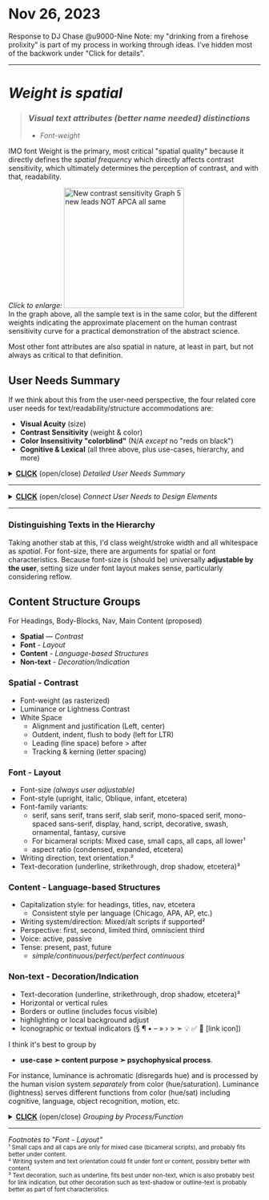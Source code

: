 # Nov 26, 2023
Response to DJ Chase @u9000-Nine
Note: my "drinking from a firehose prolixity" is part of my process in working through ideas. I've hidden most of the backwork under "Click for details".

----
# _Weight is spatial_
> ### _Visual text attributes (better name needed) distinctions_
> * _Font-weight_

IMO font Weight is the primary, most critical "spatial quality" because it directly defines the _spatial frequency_ which directly affects contrast sensitivity, which ultimately determines the perception of contrast, and with that, readability.

_Click to enlarge:_
<img alt="New contrast sensitivity Graph 5 new leads NOT APCA all same" width="240" src="https://github.com/w3c/wcag3/assets/42009457/da0700ba-3c03-423b-954c-77a424c75a36">     
In the graph above, all the sample text is in the same color, but the different weights indicating the approximate placement on the human contrast sensitivity curve for a practical demonstration of the abstract science.

Most other font attributes are also spatial in nature, at least in part, but not always as critical to that definition.


## User Needs Summary
If we think about this from the user-need perspective, the four related core user needs for text/readability/structure accommodations are:

- **Visual Acuity** (size)
- **Contrast Sensitivity** (weight & color)
- **Color Insensitivity "colorblind"** (N/A _except_ no "reds on black")
- **Cognitive & Lexical** (all three above, plus use-cases, hierarchy, and more)


<details>
<summary><a id="this" href="#this"><b>CLICK</b></a> (open/close)</a> <i>Detailed User Needs Summary</i></summary>
⇩ ⇩ ⇩ ⇩ ⇩


### Acuity Impairments
- **Visual Acuity** _(directly impacted or assisted by font size)_
    - The **critical font size is 2x to 2.5x the _acuity_ size** for a given user, provided it is at or above the critical contrast level.
    - The desired outcome is that users can set the smallest content font to their individual critical size, and that larger fonts maintain a larger appearance but do not get "too big", as fonts too large negatively impact readability.

### Contrast Impairments
- **Contrast Sensitivity** _(directly impacted by contrast determining features)_
    - Font **weight**, and non-text line **thickness**, are the **primary** determining factors for **perceived contrast** for strokes less than about 4px thick.
    - The **critical font weight** is directly **interrelated** with the **critical lightness contrast**.
    - The critical contrast _reserve_ depends on the intended **use-case** and desired readability level of the text (best fluent, high fluent, sub-fluent, non-fluent (spot).)
    - The preferred contrast reserve, such as for article body text, is **20 times** the JND **threshold** for the given user.
    - Lower levels such as 10x for fluent, 6x for sub-fluent, and 3x for non-fluent (spot) are also detailed in the corpus of research (Lovie-Kitchin et alia).
    - Font size **only applies** to contrast to the degree it **affects the rendered font weight/stroke thickness**.
    - White space, including letters and line spacing, directly affects contrast perception.


### Color Impairments
- **Color Insensitivity (colorblind)** _(minimal reading impact, other than **red on black**)_
    - The one lightness contrast concern is saturated colors with substantial red. 
    - Reds should always be the darkest of a color pair.
    - I.e. saturated reds, oranges, or purples should generally not be paired with black or dark.
    - The reds on black prohibition is especially critical for those with protanopia and achromatopsia.
        - That said, the **low luminance** of saturated reds makes the red on black restriction the **_preferred practice for all users_**.
    - Also no saturated deep blues on black (for **all** users, regardless).
    - The _actually color blind_ achromatopes also need **AT** due to co-morbid low vision and photophobia.

### Coga and Language
- Cognitive & Lexical _(directly impacted by layout/visual hierarchy, use of colors, and more)_
    - The visual hierarchy guides the user through the intended content, using visual contrasts.
        - font weight (and line thicknesses) primary contrast impact
        - white space for grouping (padding, paragraph & heading spacing)
            - Also direct impact on visual contrasts.
        - font size, font family, style 
            - Tangential effect on contrast due to how these affect rendered weight.
        - white space for contrast (letter, word, & line spacing)
        - use of lightness contrast to aide the visual hierarchy
            - secondary to maintaining readability for the use-case
        - color (hue/saturation) to aide the visual flow/grouping
    - Use of color (hue/saturation) and text decoration
        - some users need muted, non-distracting colors overall
        - some users need brighter, vibrant colors for a task
        - multiple schemes available to user; automated schemes
    - Containers 
        - size relative to viewport size
        - scroll inhibition
        - text reflow
        - functionality preservation
    - Use of motion, state indication, non-motion animation, haptics, other feedback mechanisms.
        - Persistent user preferences, especially when 
    - Interactive elements 
        - use of color or marking with decoration (such as underlines)
        - grouping by use, kind, purpose, etc.
        - inline links consider trade-offs for readability vs link identification
        - use-cases for priorities: block text readability is critical, in a reference block or nav, links are more critical.
    
 ⇧ ⇧ ⇧ ⇧ ⇧     
_END Detailed User Needs Summary_

</details>

-----

<details>
<summary><a id="this2" href="#this2"><b>CLICK</b></a> (open/close) <i>Connect User Needs to Design Elements</i></summary>
⇩ ⇩ ⇩ ⇩ ⇩

For the four core readability needs, _acuity, contrast, color, coga,_ we find that:

1. **Font-weight:** primary **_spatial_** contributor to visual contrast.
2. **Lightness contrast (achromatic luminance):** primary **_non spatial_** contributor to visual contrast.
3. **Font-size, -family, -style:** these properties are more spatial than not.
    a) _BUT_ for the most part they contribute to visual contrast only **to the degree** that these properties **affect the final rasterized stroke weight**.
    b) these properties are effective tools for the structure of the visual hierarchy.
4. **White space:** Spatial, affects cognitive needs a bit more than visual contrast.
    a) adequate padding helps contrast and helps grouping for the visual hierarchy.
    b) adequate letter and line spacing helps contrast and helps readability
    c) user preference to increase letter/line spacing can help dyslexia.
5. **Color (Hue/Sat):** color is functional at the lowest spatial frequencies.
    a) color is _NOT_ a contributor to _readability_ contrast
    b) improper use of color can result in blocking conditions for some users
    c) color can cause blocking of readability in certain edge cases.
    d) color can be very helpful for visual hierarchy, grouping, and other cognitive needs.
    e) but color should not be the only way to arrange and define the visual structure, nor convey information.
### Color should _expand_ not _explain_

- Acuity - #3a with modest help from #1 & #2 (maintain critical contrast)
- Contrast - #1, #2, #4ab, with help from #3a (font metrics that contribute to contrast)
- Colorblind - #5bce (Some algorithms help #5bc by adding protan compensation)
- Coga - #4abc #5bcde with help from #1, #2, #3b

 ⇧ ⇧ ⇧ ⇧ ⇧     
_END Connect User Needs to Design Elements_

</details>

-----


### Distinguishing Texts in the Hierarchy
Taking another stab at this, I'd class weight/stroke width and all whitespace as _spatial_. For font-size, there are arguments for spatial or font characteristics. Because font-size is (should be) universally **adjustable by the user**, setting size under font layout makes sense, particularly considering reflow.


## Content Structure Groups
For Headings, Body-Blocks, Nav, Main Content (proposed)

* **Spatial** — _Contrast_
* **Font** - _Layout_
* **Content** - _Language-based Structures_
* **Non-text** - _Decoration/Indication_


### Spatial - Contrast
 * Font-weight (as rasterized)
 * Luminance or Lightness Contrast
 * White Space
     * Alignment and justification (Left, center)
     * Outdent, indent, flush to body (left for LTR)
     * Leading (line space) before > after
     * Tracking & kerning (letter spacing)
 
### Font - Layout
 * Font-size _(always user adjustable)_
 * Font-style (upright, italic, Oblique, infant, etcetera)
 * Font-family variants:
     * serif, sans serif, trans serif, slab serif, mono-spaced serif, mono-spaced sans-serif, display, hand, script, decorative, swash, ornamental, fantasy, cursive
     * For bicameral scripts: Mixed case, small caps, all caps, all lower¹
     * aspect ratio (condensed, expanded, etcetera)
* Writing direction, text orientation.²
* Text-decoration (underline, strikethrough, drop shadow, etcetera)³
 
### Content - Language-based Structures
* Capitalization style: for headings, titles, nav, etcetera
    * Consistent style per language (Chicago, APA, AP, etc.)
* Writing system/direction: Mixed/alt scripts if supported²
* Perspective: first, second, limited third, omniscient third
* Voice: active, passive
* Tense: present, past, future
    * _simple/continuous/perfect/perfect continuous_
 
### Non-text - Decoration/Indication
* Text-decoration (underline, strikethrough, drop shadow, etcetera)³
* Horizontal or vertical rules
* Borders or outline (includes focus visible)
* highlighting or local background adjust
* Iconographic or textual indicators (§ ¶ • – » › > ➣ 💡 ✅ 🔹 [link icon])


I think it's best to group by 
- **use-case ➣ content purpose ➣ psychophysical process**. 

For instance, luminance is achromatic (disregards hue) and is processed by the human vision system _separately_ from color (hue/saturation). Luminance (lightness) serves different functions from color (hue/sat) including cognitive, language, object recognition, motion, etc. 

<details>
<summary><a id="this3" href="#this3"><b>CLICK</b></a> (open/close)</a> <i>Grouping by Process/Function</i></summary>
⇩ ⇩ ⇩ ⇩ ⇩

## Stimulus Processing and Impairments


It is reasonable to divide design aspects according to how processed, and their role in cognition, etc. 

- **Luminance** related
    - lightness/darkness/brightness perceptions are processed from luminance
    - luminance has our highest spatial resolution, but is weak for tasks of differentiation, with a single axis from dark to light.
        - i.e. it's hard to tell one gray from another unless they are adjacent.
    - luminance holds all the fine _spatial_ details, i.e. edge detection, textures, contrasts.
    - luminance holds text: letters ➣ visual word form area ➣ language processing

- **Color** (hue saturation) related  
    - Standard vision detects four unique colors (red yellow green blue), and all other colors are perceptions processed from these.
    - Color has very low resolution (spatially) less than a third to a fifth of luminance, but standard color vision excels in differentiation with two axes, a red/green and a yellow/blue. 
    - Color holds most of the differentiating information (ripe vs unripe oranges) and is used in onject recognition and motion, but is _not_ usually part of language processing, nor fine details.

### Key impairments

- Acuity deficit impairs fine details and luminance resolution due to "out of focus".
    - Making text _larger_ helps bring them to a point they can be focused.
- Contrast deficit impairs the ability to distinguish lightness changes, like edges or faint details.
    - Making text bolder, or making the lightness contrast higher helps.
- Color deficit impairs the ability to distinguish between colorful objects.
    - Ensuring that other identifiers are used to indicate the information presented in color is what helps here.
- Cognitive and neurological deficits impairs the ability to break down and understand structures or meaning from content, or to navigate content, or to be distracted by chaotic or "busy" content, or to become overwhelmed by complicated tasks with content, or to read content clearly (i.e. dyslexia).
    - Ensuring that content follows a clear hierarchy, and that the user has adjustable personalizations for properties such as letter spacing, is among the ways to help here.

### _Summary of this post's concepts_
1) Standard color vision has three axes total for decoding light and color (one luminance and two color)
2) Color insensitivities can reduce this to two (one luminance and one color axis) 
    - or even a single axis (luminance only) in rare cases.
    - Some of these reductions include a significant loss of visible red.
3) Acuity and contrast deficits impact the ability to focus on or see detailed information.
4) Cognitive & neurological impairments can be triggered or confused or overwhelmed by content that is disorganized, busy, chaotically colorful, lacking color, overstimulating, under-stimulating, etc. 
    - Clear hierarchies, using color to _augment_ organizational structures, providing alternate schemes and layouts a user can select, are helpful here.

 ⇧ ⇧ ⇧ ⇧ ⇧     
_END Grouping by Process/Function_

</details>

-----

_Footnotes to "Font - Layout"_     
<sub>¹ Small caps and all caps are only for mixed case (bicameral scripts), and probably fits better under content. </sub>    
<sub>² Writing system and text orientation could fit under font or content, possibly better with content. </sub>    
<sub>³ Text decoration, such as underline, fits best under non-text, which is also probably best for link indication, but other decoration such as text-shadow or outline-text is probably better as part of font characteristics. </sub>

